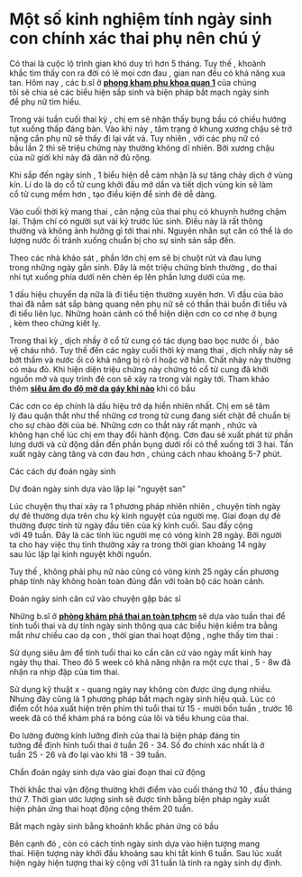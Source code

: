 # Một số kinh nghiệm tính ngày sinh con chính xác thai phụ nên chú ý
<p>Có thai&nbsp;là cuộc&nbsp;lộ trình&nbsp;gian khó&nbsp;duy trì&nbsp;hơn&nbsp;5&nbsp;tháng.&nbsp;Tuy thế&nbsp;,&nbsp;khoảnh khắc&nbsp;tìm thấy&nbsp;con&nbsp;ra đời&nbsp;có lẽ mọi&nbsp;cơn đau&nbsp;,&nbsp;gian nan&nbsp;đều&nbsp;có khả năng&nbsp;xua tan. Hôm nay ,&nbsp;các&nbsp;b.sĩ&nbsp;ở&nbsp;<strong><a href="http://phongkhamphathaihcm.com/dia-chi-phong-kham-phu-khoa-o-quan-1-uy-tin-va-chat-luong-90.html">phong kham phu khoa quan 1</a>&nbsp;</strong>của&nbsp;chúng tôi&nbsp;sẽ&nbsp;chia sẻ&nbsp;các&nbsp;biểu hiện&nbsp;sắp&nbsp;sinh và&nbsp;biện pháp&nbsp;bắt mạch&nbsp;ngày sinh để&nbsp;phụ nữ&nbsp;tìm hiểu.</p>

<p>Trong vài tuần cuối&nbsp;thai kỳ&nbsp;,&nbsp;chị em&nbsp;sẽ&nbsp;nhận thấy&nbsp;bụng bầu có chiều hướng tụt xuống thấp&nbsp;đáng bàn. Vào&nbsp;khi&nbsp;này ,&nbsp;tâm trạng&nbsp;ở khung xương chậu sẽ&nbsp;trở nặng&nbsp;cần&nbsp;phụ nữ&nbsp;sẽ thấy đi lại&nbsp;vất vả.&nbsp;Tuy nhiên&nbsp;, với&nbsp;các&nbsp;phụ nữ&nbsp;có bầu&nbsp;lần&nbsp;2&nbsp;thì sẽ&nbsp;triệu chứng&nbsp;này thường không&nbsp;dĩ nhiên. Bởi xương chậu của&nbsp;nữ giới&nbsp;khi&nbsp;này đã&nbsp;dãn nở&nbsp;đủ rộng.</p>

<p>Khi&nbsp;sắp&nbsp;đến&nbsp;ngày sinh ,&nbsp;1&nbsp;biểu hiện&nbsp;dễ&nbsp;cảm nhận&nbsp;là sự tăng&nbsp;chảy dịch&nbsp;ở&nbsp;vùng kín.&nbsp;Lí do&nbsp;là do cổ&nbsp;tử cung&nbsp;khởi đầu&nbsp;mở dần và&nbsp;tiết dịch&nbsp;vùng kín&nbsp;sẽ làm cổ&nbsp;tử cung&nbsp;mềm hơn ,&nbsp;tạo điều kiện&nbsp;để&nbsp;sinh đẻ&nbsp;dễ dàng.</p>

<p>Vào cuối&nbsp;thời kỳ mang thai&nbsp;,&nbsp;cân nặng&nbsp;của&nbsp;thai phụ&nbsp;có&nbsp;khuynh hướng&nbsp;chậm lại.&nbsp;Thậm chí&nbsp;có người sụt vài ký trước&nbsp;lúc&nbsp;sinh.&nbsp;Điều&nbsp;này là rất&nbsp;thông thường&nbsp;và không&nbsp;ảnh hưởng&nbsp;gì&nbsp;tới&nbsp;thai nhi.&nbsp;Nguyên nhân&nbsp;sụt cân&nbsp;có thể&nbsp;là do lượng nước ối&nbsp;tránh&nbsp;xuống chuẩn bị cho sự&nbsp;sinh sản&nbsp;sắp&nbsp;đến.</p>

<p>Theo&nbsp;các&nbsp;nhà khảo sát&nbsp;,&nbsp;phần lớn&nbsp;chị em&nbsp;sẽ bị&nbsp;chuột rút&nbsp;và&nbsp;đau&nbsp;lưng trong&nbsp;những&nbsp;ngày&nbsp;gần&nbsp;sinh. Đây là&nbsp;một&nbsp;triệu chứng&nbsp;bình thường&nbsp;, do&nbsp;thai nhi&nbsp;tụt xuống phía dưới&nbsp;nên&nbsp;chèn ép&nbsp;lên phần lưng dưới của mẹ.</p>

<p>1&nbsp;dấu hiệu&nbsp;chuyển dạ&nbsp;nữa là&nbsp;đi tiểu tiện&nbsp;thường xuyên&nbsp;hơn. Vì đầu của&nbsp;bào thai&nbsp;đã nằm sát&nbsp;sắp&nbsp;bàng quang&nbsp;nên&nbsp;phụ nữ&nbsp;sẽ có&nbsp;thần thái&nbsp;buồn&nbsp;đi tiểu&nbsp;và đi&nbsp;tiểu liên lục.&nbsp;Những&nbsp;hoàn cảnh&nbsp;có thể&nbsp;hiện diện&nbsp;cơn co cơ nhẹ ở bụng ,&nbsp;kèm theo&nbsp;chứng&nbsp;kiết lỵ.</p>

<p>Trong&nbsp;thai kỳ&nbsp;,&nbsp;dịch nhầy&nbsp;ở cổ&nbsp;tử cung&nbsp;có&nbsp;tác dụng&nbsp;bao bọc&nbsp;nước ối ,&nbsp;bảo vệ&nbsp;cháu nhỏ.&nbsp;Tuy thế&nbsp;đến&nbsp;các&nbsp;ngày cuối&nbsp;thời kỳ mang thai&nbsp;,&nbsp;dịch nhầy&nbsp;này sẽ bớt&nbsp;thấm&nbsp;và nước ối&nbsp;có khả năng&nbsp;bị rò rỉ hoặc vỡ hẳn.&nbsp;Chất nhày&nbsp;này thường có màu đỏ.&nbsp;Khi&nbsp;hiện diện&nbsp;triệu chứng&nbsp;này chứng tỏ cổ&nbsp;tử cung&nbsp;đã&nbsp;khởi nguồn&nbsp;mở và&nbsp;quy trình&nbsp;đẻ con&nbsp;sẽ&nbsp;xảy ra&nbsp;trong vài ngày&nbsp;tới.&nbsp;Tham khảo thêm&nbsp;<strong><a href="http://phongkhamphathaihcm.com/sieu-am-do-do-mo-da-gay-la-gi-89.html">siêu âm đo độ mờ da gáy khi nào</a>&nbsp;</strong>khi&nbsp;có bầu</p>

<p>Các&nbsp;cơn&nbsp;co ép&nbsp;chính là&nbsp;dấu hiệu&nbsp;trở dạ&nbsp;hiển nhiên&nbsp;nhất.&nbsp;Chị em&nbsp;sẽ&nbsp;tâm lý&nbsp;đau&nbsp;quặn thắt như thể&nbsp;những&nbsp;cơ trong&nbsp;tử cung&nbsp;đang siết chặt để chuẩn bị cho sự&nbsp;chào đời&nbsp;của&nbsp;bé.&nbsp;Những&nbsp;cơn&nbsp;co thắt&nbsp;này rất mạnh ,&nbsp;nhức&nbsp;và không&nbsp;hạn chế&nbsp;lúc&nbsp;chị em&nbsp;thay đổi&nbsp;hành động.&nbsp;Cơn đau&nbsp;sẽ&nbsp;xuất phát&nbsp;từ phần lưng dưới và&nbsp;cử động&nbsp;dần&nbsp;đến&nbsp;phần bụng dưới rồi&nbsp;có thể&nbsp;xuống&nbsp;tới&nbsp;3&nbsp;hai.&nbsp;Tần xuất&nbsp;ngày càng tăng và&nbsp;cơn đau&nbsp;hơn , chúng&nbsp;cách&nbsp;nhau&nbsp;khoảng&nbsp;5-7 phút.</p>

<p>Các&nbsp;cách&nbsp;dự đoán&nbsp;ngày sinh</p>

<p>Dự đoán&nbsp;ngày sinh&nbsp;dựa vào&nbsp;lặp lại&nbsp;&quot;nguyệt san&quot;</p>

<p>Lúc&nbsp;chuyện&nbsp;thụ thai&nbsp;xảy ra&nbsp;1&nbsp;phương pháp&nbsp;nhiên nhiên&nbsp;,&nbsp;chuyện&nbsp;tính ngày dự&nbsp;đẻ thường&nbsp;dựa trên&nbsp;chu kỳ&nbsp;kinh nguyệt&nbsp;của người mẹ.&nbsp;Giai đoạn&nbsp;dự&nbsp;đẻ thường&nbsp;được tính từ ngày&nbsp;đầu tiên&nbsp;của kỳ kinh cuối.&nbsp;Sau đấy&nbsp;cộng với&nbsp;49&nbsp;tuần. Đây là&nbsp;các&nbsp;tính&nbsp;lúc&nbsp;người mẹ có vòng kinh&nbsp;28&nbsp;ngày. Bởi người ta&nbsp;cho hay&nbsp;việc&nbsp;thụ tinh&nbsp;thường&nbsp;xảy ra&nbsp;trong&nbsp;thời gian&nbsp;khoảng&nbsp;14&nbsp;ngày sau&nbsp;lúc&nbsp;lặp lại&nbsp;kinh nguyệt&nbsp;khởi nguồn.</p>

<p>Tuy thế&nbsp;,&nbsp;không phải&nbsp;phụ nữ&nbsp;nào&nbsp;cũng có&nbsp;vòng kinh&nbsp;25&nbsp;ngày&nbsp;cần&nbsp;phương pháp&nbsp;tính này không hoàn toàn&nbsp;đúng đắn&nbsp;với&nbsp;toàn bộ&nbsp;các&nbsp;hoàn cảnh.</p>

<p>Đoán&nbsp;ngày sinh&nbsp;căn cứ vào&nbsp;chuyện&nbsp;gặp bác sỉ</p>

<p>Những&nbsp;b.sĩ&nbsp;ở&nbsp;<strong><a href="http://phongkhamphathaihcm.com">phòng khám phá thai an toàn tphcm</a>&nbsp;</strong>sẽ&nbsp;dựa vào&nbsp;tuần thai để tính tuổi thai và dự tính ngày sinh thông qua&nbsp;các&nbsp;biểu hiện&nbsp;kiểm tra bằng mắt&nbsp;như chiều cao&nbsp;dạ con&nbsp;,&nbsp;thời gian&nbsp;thai&nbsp;hoạt động&nbsp;, nghe thấy tim thai :</p>

<p>Sử dụng&nbsp;siêu âm&nbsp;để tính tuổi thai&nbsp;ko cần&nbsp;căn cứ vào&nbsp;ngày mất kinh hay ngày&nbsp;thụ thai. Theo đó&nbsp;5 week&nbsp;có khả năng&nbsp;nhận ra&nbsp;một&nbsp;cực thai ,&nbsp;5&nbsp;-&nbsp;8w&nbsp;đã nhận ra nhịp đập của tim thai.</p>

<p>Sử dụng&nbsp;kỹ thuật&nbsp;x - quang&nbsp;ngày nay&nbsp;không còn được&nbsp;ứng dụng&nbsp;nhiều. Nhưng đây cũng là&nbsp;1&nbsp;phương pháp&nbsp;bắt mạch&nbsp;ngày sinh&nbsp;hiệu quả.&nbsp;Lúc&nbsp;có điểm cốt hóa&nbsp;xuất hiện&nbsp;trên phim thì tuổi thai từ&nbsp;15&nbsp;-&nbsp;mười bốn tuần&nbsp;, trước&nbsp;16 week&nbsp;đã&nbsp;có thể&nbsp;khám phá&nbsp;ra bóng của&nbsp;lõi&nbsp;và tiểu khung của thai.</p>

<p>Đo lường đường kính lưỡng đỉnh của thai là&nbsp;biện pháp&nbsp;đáng&nbsp;tin tưởng&nbsp;để&nbsp;định hình&nbsp;tuổi thai ở tuần&nbsp;26&nbsp;-&nbsp;34. Số đo&nbsp;chính xác&nbsp;nhất là ở tuần&nbsp;25&nbsp;-&nbsp;26&nbsp;và đo lại vào&nbsp;khi&nbsp;18&nbsp;-&nbsp;39&nbsp;tuần.</p>

<p>Chẩn đoán&nbsp;ngày sinh&nbsp;dựa vào&nbsp;giai đoạn&nbsp;thai&nbsp;cử động</p>

<p>Thời khắc&nbsp;thai&nbsp;vận động&nbsp;thường&nbsp;khởi điểm&nbsp;vào cuối tháng thứ&nbsp;10&nbsp;, đầu tháng thứ&nbsp;7.&nbsp;Thời gian&nbsp;ước lượng&nbsp;sinh sẽ được tính bằng&nbsp;biện pháp&nbsp;ngày&nbsp;xuất hiện&nbsp;phản ứng&nbsp;thai&nbsp;hoạt động&nbsp;cộng thêm&nbsp;20 tuần.</p>

<p>Bắt mạch&nbsp;ngày sinh bằng&nbsp;khoảnh khắc&nbsp;phản ứng&nbsp;có bầu</p>

<p>Bên cạnh đó&nbsp;,&nbsp;còn có&nbsp;cách&nbsp;tính ngày sinh&nbsp;dựa vào&nbsp;hiện tượng&nbsp;mang thai.&nbsp;Hiện tượng&nbsp;này&nbsp;khởi đầu&nbsp;khoảng&nbsp;sau&nbsp;khi&nbsp;tắt kinh&nbsp;6 tuần. Sau&nbsp;lúc&nbsp;xuất hiện&nbsp;ngày&nbsp;hiện tượng&nbsp;thai kỳ&nbsp;cộng với&nbsp;31&nbsp;tuần là tính ra ngày sinh&nbsp;dự định.</p>

<p>&nbsp;</p>
